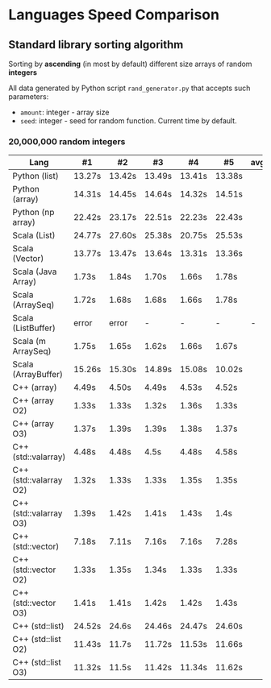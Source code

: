 # Languages Speed Comparison

## Standard library sorting algorithm
Sorting by **ascending** (in most by default) different size arrays of random **integers**

All data generated by Python script `rand_generator.py` that accepts such parameters:
- `amount`: integer - array size
- `seed`: integer - seed for random function. Current time by default.

### 20,000,000 random integers
Lang|#1|#2|#3|#4|#5|avg
---|---|---|---|---|---|---
Python (list)|13.27s|13.42s|13.49s|13.41s|13.38s|
Python (array)|14.31s|14.45s|14.64s|14.32s|14.51s|
Python (np array)|22.42s|23.17s|22.51s|22.23s|22.43s|
Scala (List)|24.77s|27.60s|25.38s|20.75s|25.53s|
Scala (Vector)|13.77s|13.47s|13.64s|13.31s|13.36s|
Scala (Java Array)|1.73s|1.84s|1.70s|1.66s|1.78s|
Scala (ArraySeq)|1.72s|1.68s|1.68s|1.66s|1.78s|
Scala (ListBuffer)|error|error|-|-|-|-|
Scala (m ArraySeq)|1.75s|1.65s|1.62s|1.66s|1.67s|
Scala (ArrayBuffer)|15.26s|15.30s|14.89s|15.08s|10.02s|
C++ (array)|4.49s|4.50s|4.49s|4.53s|4.52s|
C++ (array O2)|1.33s|1.33s|1.32s|1.36s|1.33s|
C++ (array O3)|1.37s|1.39s|1.39s|1.38s|1.37s|
C++ (std::valarray)|4.48s|4.48s|4.5s|4.48s|4.58s|
C++ (std::valarray O2)|1.32s|1.33s|1.33s|1.35s|1.35s|
C++ (std::valarray O3)|1.39s|1.42s|1.41s|1.43s|1.4s|
C++ (std::vector)|7.18s|7.11s|7.16s|7.16s|7.28s|
C++ (std::vector O2)|1.33s|1.35s|1.34s|1.33s|1.33s|
C++ (std::vector O3)|1.41s|1.41s|1.42s|1.42s|1.43s|
C++ (std::list)|24.52s|24.6s|24.46s|24.47s|24.60s|
C++ (std::list O2)|11.43s|11.7s|11.72s|11.53s|11.66s|
C++ (std::list O3)|11.32s|11.5s|11.42s|11.34s|11.62s|
